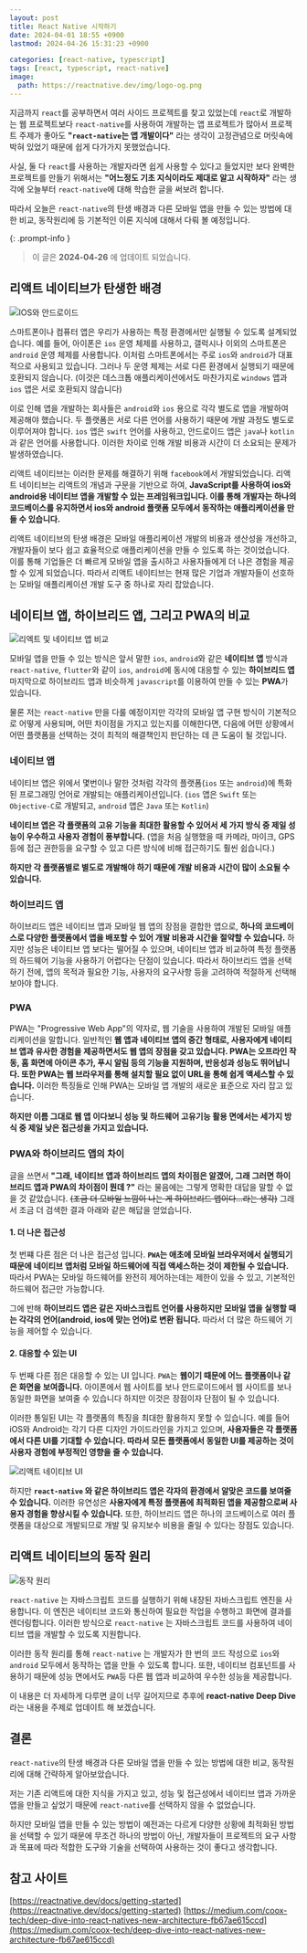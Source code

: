 ```yaml
---
layout: post
title: React Native 시작하기
date: 2024-04-01 18:55 +0900
lastmod: 2024-04-26 15:31:23 +0900

categories: [react-native, typescript]
tags: [react, typescript, react-native]
image:
  path: https://reactnative.dev/img/logo-og.png
---
```


지금까지 `react`를 공부하면서 여러 사이드 프로젝트를 찾고 있었는데 `react`로 개발하는 웹 프로젝트보다 `react-native`를 사용하여 개발하는 앱 프로젝트가 많아서 프로젝트 주제가 좋아도 **"`react-native`는 앱 개발이다"** 라는 생각이 고정관념으로 머릿속에 박혀 있었기 때문에 쉽게 다가가지 못했었습니다.

사실, 둘 다 `react`를 사용하는 개발자라면 쉽게 사용할 수 있다고 들었지만 보다 완벽한 프로젝트를 만들기 위해서는 **"어느정도 기초 지식이라도 제대로 알고 시작하자"** 라는 생각에 오늘부터 `react-native`에 대해 학습한 글을 써보려 합니다.

따라서 오늘은 `react-native`의 탄생 배경과 다른 모바일 앱을 만들 수 있는 방법에 대한 비교, 동작원리에 등 기본적인 이론 지식에 대해서 다뤄 볼 예정입니다.

{: .prompt-info }

> 이 글은 **2024-04-26** 에 업데이트 되었습니다.

## 리액트 네이티브가 탄생한 배경

![IOS와 안드로이드](https://res.cloudinary.com/dxesudkxn/image/upload/v1714109864/blog/React%20Native%20%EC%8B%9C%EC%9E%91%ED%95%98%EA%B8%B0/x3gtdvjakmoagj4zlhzh.jpg)

스마트폰이나 컴퓨터 앱은 우리가 사용하는 특정 환경에서만 실행될 수 있도록 설계되었습니다. 예를 들어, 아이폰은 `ios` 운영 체제를 사용하고, 갤럭시나 이외의 스마트폰은 `android` 운영 체제를 사용합니다. 이처럼 스마트폰에서는 주로 `ios`와 `android`가 대표적으로 사용되고 있습니다. 그러나 두 운영 체제는 서로 다른 환경에서 실행되기 때문에 호환되지 않습니다. (이것은 데스크톱 애플리케이션에서도 마찬가지로 `windows` 앱과 `ios` 앱은 서로 호환되지 않습니다)

이로 인해 앱을 개발하는 회사들은 `android`와 `ios` 용으로 각각 별도로 앱을 개발하여 제공해야 했습니다. 두 플랫폼은 서로 다른 언어를 사용하기 때문에 개발 과정도 별도로 이루어져야 합니다. `ios` 앱은 `swift` 언어를 사용하고, 안드로이드 앱은 `java`나 `kotlin`과 같은 언어를 사용합니다. 이러한 차이로 인해 개발 비용과 시간이 더 소요되는 문제가 발생하였습니다.

리액트 네이티브는 이러한 문제를 해결하기 위해 `facebook`에서 개발되었습니다. 리액트 네이티브는 리액트의 개념과 구문을 기반으로 하여, **JavaScript를 사용하여 ios와 android용 네이티브 앱을 개발할 수 있는 프레임워크입니다. 이를 통해 개발자는 하나의 코드베이스를 유지하면서 ios와 android 플랫폼 모두에서 동작하는 애플리케이션을 만들 수 있습니다.**

리액트 네이티브의 탄생 배경은 모바일 애플리케이션 개발의 비용과 생산성을 개선하고, 개발자들이 보다 쉽고 효율적으로 애플리케이션을 만들 수 있도록 하는 것이었습니다. 이를 통해 기업들은 더 빠르게 모바일 앱을 출시하고 사용자들에게 더 나은 경험을 제공할 수 있게 되었습니다. 따라서 리액트 네이티브는 현재 많은 기업과 개발자들이 선호하는 모바일 애플리케이션 개발 도구 중 하나로 자리 잡았습니다.

## 네이티브 앱, 하이브리드 앱, 그리고 PWA의 비교

![리엑트 및 네이티브 앱 비교](https://res.cloudinary.com/dxesudkxn/image/upload/v1714109022/blog/React%20Native%20%EC%8B%9C%EC%9E%91%ED%95%98%EA%B8%B0/erbfl1ima0iufzrp9lod.jpg)

모바일 앱을 만들 수 있는 방식은 앞서 말한 `ios`, `android`와 같은 **네이티브 앱** 방식과 `react-native`, `flutter`와 같이 `ios`, `android`에 동시에 대응할 수 있는 **하이브리드 앱** 마지막으로 하이브리드 앱과 비슷하게 `javascript`를 이용하여 만들 수 있는 **PWA**가 있습니다.

물론 저는 `react-native` 만을 다룰 예정이지만 각각의 모바일 앱 구현 방식이 기본적으로 어떻게 사용되며, 어떤 차이점을 가지고 있는지를 이해한다면, 다음에 어떤 상황에서 어떤 플랫폼을 선택하는 것이 최적의 해결책인지 판단하는 데 큰 도움이 될 것입니다.

### 네이티브 앱

네이티브 앱은 위에서 몇번이나 말한 것처럼 각각의 플랫폼(`ios` 또는 `android`)에 특화된 프로그래밍 언어로 개발되는 애플리케이션입니다. (`ios` 앱은 `Swift` 또는 `Objective-C`로 개발되고, `android` 앱은 `Java` 또는 `Kotlin`)

**네이티브 앱은 각 플랫폼의 고유 기능을 최대한 활용할 수 있어서 세 가지 방식 중 제일 성능이 우수하고 사용자 경험이 풍부합니다.** (앱을 처음 실행했을 때 카메라, 마이크, GPS 등에 접근 권한등을 요구할 수 있고 다른 방식에 비해 접근하기도 훨씬 쉽습니다.)

**하지만 각 플랫폼별로 별도로 개발해야 하기 때문에 개발 비용과 시간이 많이 소요될 수 있습니다.**

### 하이브리드 앱

하이브리드 앱은 네이티브 앱과 모바일 웹 앱의 장점을 결합한 앱으로, **하나의 코드베이스로 다양한 플랫폼에서 앱을 배포할 수 있어 개발 비용과 시간을 절약할 수 있습니다.** 하지만 성능은 네이티브 앱 보다는 떨어질 수 있으며, 네이티브 앱과 비교하여 특정 플랫폼의 하드웨어 기능을 사용하기 어렵다는 단점이 있습니다. 따라서 하이브리드 앱을 선택하기 전에, 앱의 목적과 필요한 기능, 사용자의 요구사항 등을 고려하여 적절하게 선택해 보아야 합니다.

### PWA

PWA는 "Progressive Web App"의 약자로, 웹 기술을 사용하여 개발된 모바일 애플리케이션을 말합니다. 일반적인 **웹 앱과 네이티브 앱의 중간 형태로, 사용자에게 네이티브 앱과 유사한 경험을 제공하면서도 웹 앱의 장점을 갖고 있습니다. PWA는 오프라인 작동, 홈 화면에 아이콘 추가, 푸시 알림 등의 기능을 지원하며, 반응성과 성능도 뛰어납니다. 또한 PWA는 웹 브라우저를 통해 설치할 필요 없이 URL을 통해 쉽게 액세스할 수 있습니다.** 이러한 특징들로 인해 PWA는 모바일 앱 개발의 새로운 표준으로 자리 잡고 있습니다.

**하지만 이름 그대로 웹 앱 이다보니 성능 및 하드웨어 고유기능 활용 면에서는 세가지 방식 중 제일 낮은 접근성을 가지고 있습니다.**

### PWA와 하이브리드 앱의 차이

글을 쓰면서 **"그래, 네이티브 앱과 하이브리드 앱의 차이점은 알겠어, 그래 그러면 하이브리드 앱과 PWA의 차이점이 뭔데 ?"** 라는 물음에는 그렇게 명확한 대답을 말할 수 없을 것 같았습니다. ~~(조금 더 모바일 느낌이 나는 게 하이브리드 앱이다...라는 생각)~~ 그래서 조금 더 검색한 결과 아래와 같은 해답을 얻었습니다.

#### 1. 더 나은 접근성

첫 번쨰 다른 점은 더 나은 접근성 입니다. **`PWA`는 애초에 모바일 브라우저에서 실행되기 때문에 네이티브 앱처럼 모바일 하드웨어에 직접 액세스하는 것이 제한될 수 있습니다.** 따라서 PWA는 모바일 하드웨어를 완전히 제어하는데는 제한이 있을 수 있고, 기본적인 하드웨어 접근만 가능합니다.

그에 반해 **하이브리드 앱은 같은 자바스크립트 언어를 사용하지만 모바일 앱을 실행할 때는 각각의 언어(android, ios에 맞는 언어)로 변환 됩니다.** 따라서 더 많은 하드웨어 기능을 제어할 수 있습니다.

#### 2. 대응할 수 있는 UI

두 번째 다른 점은 대응할 수 있는 UI 입니다. `PWA`는 **웹이기 때문에 어느 플랫폼이나 같은 화면을 보여줍니다.** 아이폰에서 웹 사이트를 보나 안드로이드에서 웹 사이트를 보나 동일한 화면을 보여줄 수 있습니다 하지만 이것은 장점이자 단점이 될 수 있습니다.

이러한 통일된 UI는 각 플랫폼의 특징을 최대한 활용하지 못할 수 있습니다. 예를 들어 iOS와 Android는 각기 다른 디자인 가이드라인을 가지고 있으며, **사용자들은 각 플랫폼에서 다른 UI를 기대할 수 있습니다. 따라서 모든 플랫폼에서 동일한 UI를 제공하는 것이 사용자 경험에 부정적인 영향을 줄 수 있습니다.**

![리액트 네이티브 UI](https://res.cloudinary.com/dxesudkxn/image/upload/v1714117492/blog/React%20Native%20%EC%8B%9C%EC%9E%91%ED%95%98%EA%B8%B0/ykv1e2neyizklbdzcncd.webp)

하지만 **`react-native` 와 같은 하이브리드 앱은 각자의 환경에서 알맞은 코드를 보여줄 수 있습니다.** 이러한 유연성은 **사용자에게 특정 플랫폼에 최적화된 앱을 제공함으로써 사용자 경험을 향상시킬 수 있습니다.** 또한, 하이브리드 앱은 하나의 코드베이스로 여러 플랫폼을 대상으로 개발되므로 개발 및 유지보수 비용을 줄일 수 있다는 장점도 있습니다.

## 리액트 네이티브의 동작 원리

![동작 원리](https://miro.medium.com/v2/resize:fit:720/format:webp/1*0LTWA_egTnRLRlqXoRUymg.png)

`react-native` 는 자바스크립트 코드를 실행하기 위해 내장된 자바스크립트 엔진을 사용합니다. 이 엔진은 네이티브 코드와 통신하여 필요한 작업을 수행하고 화면에 결과를 렌더링합니다. 이러한 방식으로 `react-native` 는 자바스크립트 코드를 사용하여 네이티브 앱을 개발할 수 있도록 지원합니다.

이러한 동작 원리를 통해 `react-native` 는 개발자가 한 번의 코드 작성으로 `ios`와 `android` 모두에서 동작하는 앱을 만들 수 있도록 합니다. 또한, 네이티브 컴포넌트를 사용하기 때문에 성능 면에서도 `PWA`등 다른 웹 앱과 비교하여 우수한 성능을 제공합니다.

이 내용은 더 자세하게 다루면 글이 너무 길어지므로 추후에 **react-native Deep Dive**라는 내용을 주제로 업데이트 해 보겠습니다.

## 결론

`react-native`의 탄생 배경과 다른 모바일 앱을 만들 수 있는 방법에 대한 비교, 동작원리에 대해 간략하게 알아보았습니다.

저는 기존 리액트에 대한 지식을 가지고 있고, 성능 및 접근성에서 네이티브 앱과 가까운 앱을 만들고 싶었기 때문에 `react-native`를 선택하지 않을 수 없었습니다.

하지만 모바일 앱을 만들 수 있는 방법이 예전과는 다르게 다양한 상황에 최적화된 방법을 선택할 수 있기 때문에 무조건 하나의 방법이 아닌, 개발자들이 프로젝트의 요구 사항과 목표에 따라 적합한 도구와 기술을 선택하여 사용하는 것이 좋다고 생각합니다.

## 참고 사이트

[https://reactnative.dev/docs/getting-started](https://reactnative.dev/docs/getting-started)
[https://medium.com/coox-tech/deep-dive-into-react-natives-new-architecture-fb67ae615ccd](https://medium.com/coox-tech/deep-dive-into-react-natives-new-architecture-fb67ae615ccd)
